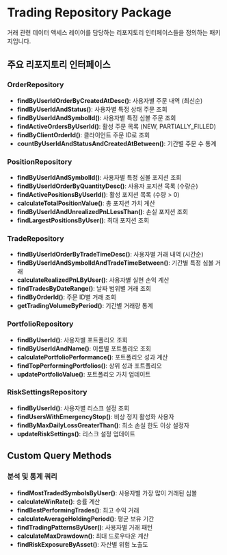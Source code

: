 # Trading Repository Package

거래 관련 데이터 액세스 레이어를 담당하는 리포지토리 인터페이스들을 정의하는 패키지입니다.

## 주요 리포지토리 인터페이스

### OrderRepository
- **findByUserIdOrderByCreatedAtDesc()**: 사용자별 주문 내역 (최신순)
- **findByUserIdAndStatus()**: 사용자별 특정 상태 주문 조회
- **findByUserIdAndSymbolId()**: 사용자별 특정 심볼 주문 조회
- **findActiveOrdersByUserId()**: 활성 주문 목록 (NEW, PARTIALLY_FILLED)
- **findByClientOrderId()**: 클라이언트 주문 ID로 조회
- **countByUserIdAndStatusAndCreatedAtBetween()**: 기간별 주문 수 통계

### PositionRepository
- **findByUserIdAndSymbolId()**: 사용자별 특정 심볼 포지션 조회
- **findByUserIdOrderByQuantityDesc()**: 사용자 포지션 목록 (수량순)
- **findActivePositionsByUserId()**: 활성 포지션 목록 (수량 > 0)
- **calculateTotalPositionValue()**: 총 포지션 가치 계산
- **findByUserIdAndUnrealizedPnLLessThan()**: 손실 포지션 조회
- **findLargestPositionsByUser()**: 최대 포지션 조회

### TradeRepository
- **findByUserIdOrderByTradeTimeDesc()**: 사용자별 거래 내역 (시간순)
- **findByUserIdAndSymbolIdAndTradeTimeBetween()**: 기간별 특정 심볼 거래
- **calculateRealizedPnLByUser()**: 사용자별 실현 손익 계산
- **findTradesByDateRange()**: 날짜 범위별 거래 조회
- **findByOrderId()**: 주문 ID별 거래 조회
- **getTradingVolumeByPeriod()**: 기간별 거래량 통계

### PortfolioRepository
- **findByUserId()**: 사용자별 포트폴리오 조회
- **findByUserIdAndName()**: 이름별 포트폴리오 조회
- **calculatePortfolioPerformance()**: 포트폴리오 성과 계산
- **findTopPerformingPortfolios()**: 상위 성과 포트폴리오
- **updatePortfolioValue()**: 포트폴리오 가치 업데이트

### RiskSettingsRepository
- **findByUserId()**: 사용자별 리스크 설정 조회
- **findUsersWithEmergencyStop()**: 비상 정지 활성화 사용자
- **findByMaxDailyLossGreaterThan()**: 최소 손실 한도 이상 설정자
- **updateRiskSettings()**: 리스크 설정 업데이트

## Custom Query Methods

### 분석 및 통계 쿼리
- **findMostTradedSymbolsByUser()**: 사용자별 가장 많이 거래된 심볼
- **calculateWinRate()**: 승률 계산
- **findBestPerformingTrades()**: 최고 수익 거래
- **calculateAverageHoldingPeriod()**: 평균 보유 기간
- **findTradingPatternsByUser()**: 사용자별 거래 패턴
- **calculateMaxDrawdown()**: 최대 드로우다운 계산
- **findRiskExposureByAsset()**: 자산별 위험 노출도